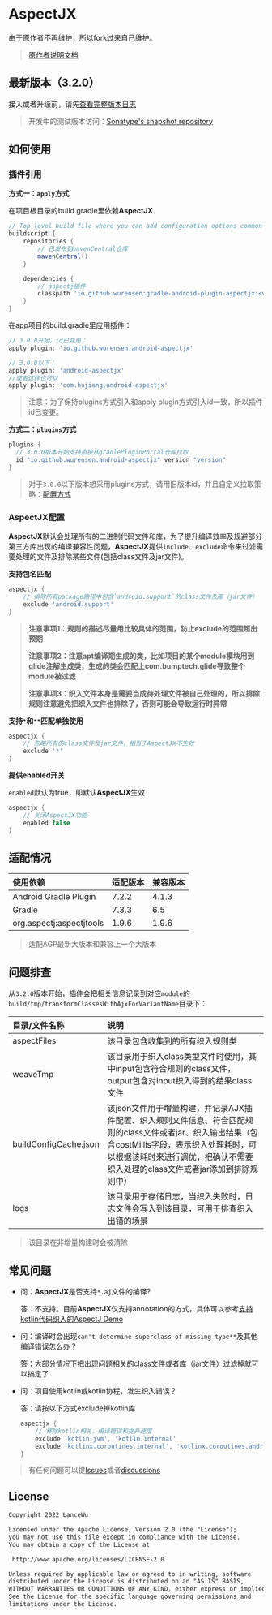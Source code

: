 AspectJX
===========

由于原作者不再维护，所以fork过来自己维护。

> [原作者说明文档](./README-old.md) 

## 最新版本（3.2.0）

接入或者升级前，请先[查看完整版本日志](CHANGELOG.md)

> 开发中的测试版本访问：[Sonatype's snapshot repository](https://s01.oss.sonatype.org/content/repositories/snapshots/io/github/wurensen/gradle-android-plugin-aspectjx/)

## 如何使用

### 插件引用

**方式一：`apply`方式**

在项目根目录的build.gradle里依赖**AspectJX**

```groovy
// Top-level build file where you can add configuration options common to all sub-projects/modules.
buildscript {
    repositories {
        // 已发布到mavenCentral仓库
        mavenCentral()
    }

    dependencies {
        // aspectj插件
        classpath 'io.github.wurensen:gradle-android-plugin-aspectjx:<version>'
    }
}
```

在app项目的build.gradle里应用插件：

```groovy
// 3.0.0开始，id已变更：
apply plugin: 'io.github.wurensen.android-aspectjx'

// 3.0.0以下：
apply plugin: 'android-aspectjx'
//或者这样也可以
apply plugin: 'com.hujiang.android-aspectjx'
```

> 注意：为了保持plugins方式引入和apply plugin方式引入id一致，所以插件id已变更。

**方式二：`plugins`方式**

```groovy
plugins {
  // 3.0.0版本开始支持直接从gradlePluginPortal仓库拉取
  id "io.github.wurensen.android-aspectjx" version "version"
}
```

> 对于`3.0.0`以下版本想采用plugins方式，请用旧版本id，并且自定义拉取策略：[配置方式](https://github.com/wurensen/gradle_plugin_android_aspectjx/issues/27)

### AspectJX配置

**AspectJX**默认会处理所有的二进制代码文件和库，为了提升编译效率及规避部分第三方库出现的编译兼容性问题，**AspectJX**提供`include`、`exclude`命令来过滤需要处理的文件及排除某些文件(包括class文件及jar文件)。

**支持包名匹配**

```groovy
aspectjx {
    // 排除所有package路径中包含`android.support`的class文件及库（jar文件）
    exclude 'android.support'
}
```

> **注意事项1：规则的描述尽量用比较具体的范围，防止exclude的范围超出预期**
>
> **注意事项2：注意apt编译期生成的类，比如项目的某个module模块用到glide注解生成类，生成的类会匹配上com.bumptech.glide导致整个module被过滤**
>
> **注意事项3：织入文件本身是需要当成待处理文件被自己处理的，所以排除规则注意避免把织入文件也排除了，否则可能会导致运行时异常**

**支持`*`和`**`匹配单独使用**

```groovy
aspectjx {
    // 忽略所有的class文件及jar文件，相当于AspectJX不生效
    exclude '*'
}
```

**提供enabled开关**

`enabled`默认为true，即默认**AspectJX**生效

```groovy
aspectjx {
    // 关闭AspectJX功能
    enabled false
}
```

## 适配情况

| 使用依赖 | 适配版本 | 兼容版本 |
| :-- | - | --- |
| Android Gradle Plugin | 7.2.2 | 4.1.3 |
| Gradle | 7.3.3 | 6.5 |
| org.aspectj:aspectjtools | 1.9.6 | 1.9.6 |

> 适配AGP最新大版本和兼容上一个大版本

## 问题排查

从`3.2.0`版本开始，插件会把相关信息记录到对应`module`的`build/tmp/transformClassesWithAjxForVariantName`目录下：

| 目录/文件名称         | 说明                                                         |
| :-------------------- | :----------------------------------------------------------- |
| aspectFiles           | 该目录包含收集到的所有织入规则类                             |
| weaveTmp              | 该目录用于织入class类型文件时使用，其中input包含符合规则的class文件，output包含对input织入得到的结果class文件 |
| buildConfigCache.json | 该json文件用于增量构建，并记录AJX插件配置、织入规则文件信息、符合匹配规则的class文件或者jar、织入输出结果（包含costMillis字段，表示织入处理耗时，可以根据该耗时来进行调优，把确认不需要织入处理的class文件或者jar添加到排除规则中） |
| logs                  | 该目录用于存储日志，当织入失败时，日志文件会写入到该目录，可用于排查织入出错的场景 |

> 该目录在非增量构建时会被清除

## 常见问题

- 问：**AspectJX**是否支持`*.aj`文件的编译?

  答：不支持。目前**AspectJX**仅支持annotation的方式，具体可以参考[支持kotlin代码织入的AspectJ Demo](https://github.com/HujiangTechnology/AspectJ-Demo)

- 问：编译时会出现`can't determine superclass of missing type**`及其他编译错误怎么办？

  答：大部分情况下把出现问题相关的class文件或者库（jar文件）过滤掉就可以搞定了

- 问：项目使用kotlin或kotlin协程，发生织入错误？

  答：请按以下方式exclude掉kotlin库

  ```groovy
  aspectjx {
      // 移除kotlin相关，编译错误和提升速度
      exclude 'kotlin.jvm', 'kotlin.internal'
      exclude 'kotlinx.coroutines.internal', 'kotlinx.coroutines.android'
  }
  ```

> 有任何问题可以提[Issues](https://github.com/wurensen/gradle_plugin_android_aspectjx/issues)或者[discussions](https://github.com/wurensen/gradle_plugin_android_aspectjx/discussions)

## License

```txt
Copyright 2022 LanceWu

Licensed under the Apache License, Version 2.0 (the "License");
you may not use this file except in compliance with the License.
You may obtain a copy of the License at

 http://www.apache.org/licenses/LICENSE-2.0

Unless required by applicable law or agreed to in writing, software
distributed under the License is distributed on an "AS IS" BASIS,
WITHOUT WARRANTIES OR CONDITIONS OF ANY KIND, either express or implied.
See the License for the specific language governing permissions and
limitations under the License.
```

